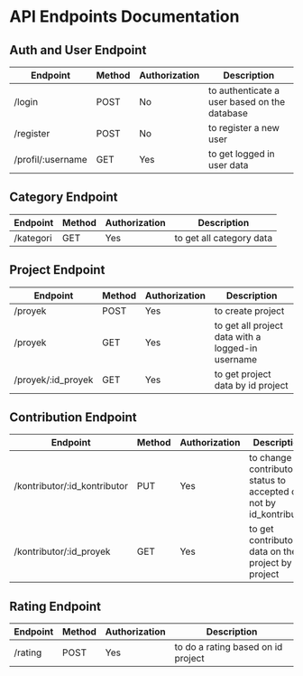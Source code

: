 # API Endpoints Documentation

## Auth and User Endpoint
| Endpoint | Method | Authorization | Description |
|---------|---------|---------|---------|
| /login | POST | No | to authenticate a user based on the database |
| /register | POST | No | to register a new user |
| /profil/:username | GET | Yes | to get logged in user data |

## Category Endpoint
| Endpoint | Method | Authorization | Description |
|---------|---------|---------|---------|
| /kategori | GET | Yes | to get all category data |

## Project Endpoint
| Endpoint | Method | Authorization | Description |
|---------|---------|---------|---------|
| /proyek | POST | Yes | to create project |
| /proyek | GET | Yes | to get all project data with a logged-in username |
| /proyek/:id_proyek | GET | Yes | to get project data by id project |


## Contribution Endpoint
| Endpoint | Method | Authorization | Description |
|---------|---------|---------|---------|
| /kontributor/:id_kontributor | PUT | Yes | to change the contributor status to accepted or not by id_kontributor |
| /kontributor/:id_proyek | GET | Yes | to get contributor data on the project by id project |

## Rating Endpoint
| Endpoint | Method | Authorization | Description |
|---------|---------|---------|---------|
| /rating | POST | Yes | to do a rating based on id project |

